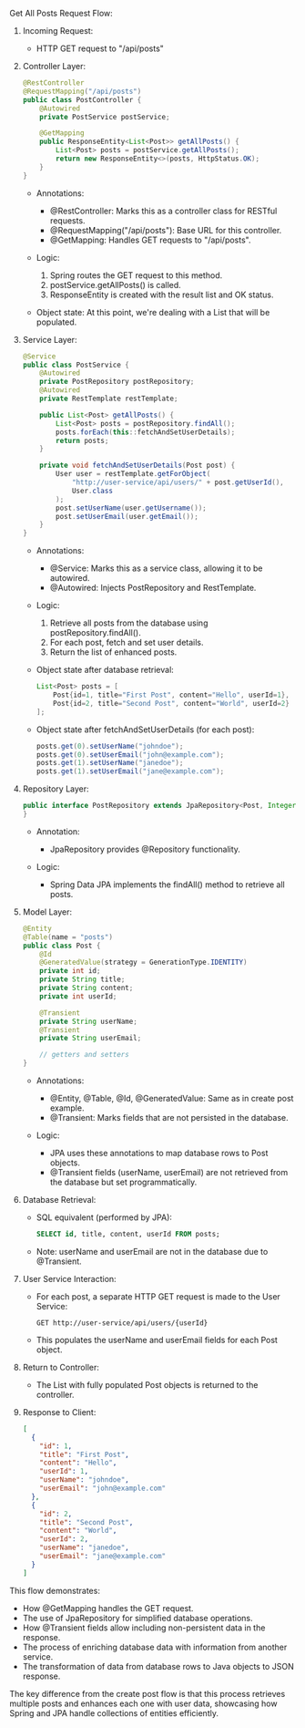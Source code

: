 Get All Posts Request Flow:

1. Incoming Request:

   - HTTP GET request to "/api/posts"

2. Controller Layer:

   ```java
   @RestController
   @RequestMapping("/api/posts")
   public class PostController {
       @Autowired
       private PostService postService;

       @GetMapping
       public ResponseEntity<List<Post>> getAllPosts() {
           List<Post> posts = postService.getAllPosts();
           return new ResponseEntity<>(posts, HttpStatus.OK);
       }
   }
   ```

   - Annotations:

     - @RestController: Marks this as a controller class for RESTful requests.
     - @RequestMapping("/api/posts"): Base URL for this controller.
     - @GetMapping: Handles GET requests to "/api/posts".

   - Logic:

     1. Spring routes the GET request to this method.
     2. postService.getAllPosts() is called.
     3. ResponseEntity is created with the result list and OK status.

   - Object state:
     At this point, we're dealing with a List<Post> that will be populated.

3. Service Layer:

   ```java
   @Service
   public class PostService {
       @Autowired
       private PostRepository postRepository;
       @Autowired
       private RestTemplate restTemplate;

       public List<Post> getAllPosts() {
           List<Post> posts = postRepository.findAll();
           posts.forEach(this::fetchAndSetUserDetails);
           return posts;
       }

       private void fetchAndSetUserDetails(Post post) {
           User user = restTemplate.getForObject(
               "http://user-service/api/users/" + post.getUserId(),
               User.class
           );
           post.setUserName(user.getUsername());
           post.setUserEmail(user.getEmail());
       }
   }
   ```

   - Annotations:

     - @Service: Marks this as a service class, allowing it to be autowired.
     - @Autowired: Injects PostRepository and RestTemplate.

   - Logic:

     1. Retrieve all posts from the database using postRepository.findAll().
     2. For each post, fetch and set user details.
     3. Return the list of enhanced posts.

   - Object state after database retrieval:

     ```java
     List<Post> posts = [
         Post{id=1, title="First Post", content="Hello", userId=1},
         Post{id=2, title="Second Post", content="World", userId=2}
     ];
     ```

   - Object state after fetchAndSetUserDetails (for each post):
     ```java
     posts.get(0).setUserName("johndoe");
     posts.get(0).setUserEmail("john@example.com");
     posts.get(1).setUserName("janedoe");
     posts.get(1).setUserEmail("jane@example.com");
     ```

4. Repository Layer:

   ```java
   public interface PostRepository extends JpaRepository<Post, Integer> {
   }
   ```

   - Annotation:

     - JpaRepository provides @Repository functionality.

   - Logic:
     - Spring Data JPA implements the findAll() method to retrieve all posts.

5. Model Layer:

   ```java
   @Entity
   @Table(name = "posts")
   public class Post {
       @Id
       @GeneratedValue(strategy = GenerationType.IDENTITY)
       private int id;
       private String title;
       private String content;
       private int userId;

       @Transient
       private String userName;
       @Transient
       private String userEmail;

       // getters and setters
   }
   ```

   - Annotations:

     - @Entity, @Table, @Id, @GeneratedValue: Same as in create post example.
     - @Transient: Marks fields that are not persisted in the database.

   - Logic:
     - JPA uses these annotations to map database rows to Post objects.
     - @Transient fields (userName, userEmail) are not retrieved from the database but set programmatically.

6. Database Retrieval:

   - SQL equivalent (performed by JPA):
     ```sql
     SELECT id, title, content, userId FROM posts;
     ```
   - Note: userName and userEmail are not in the database due to @Transient.

7. User Service Interaction:

   - For each post, a separate HTTP GET request is made to the User Service:
     ```
     GET http://user-service/api/users/{userId}
     ```
   - This populates the userName and userEmail fields for each Post object.

8. Return to Controller:

   - The List<Post> with fully populated Post objects is returned to the controller.

9. Response to Client:
   ```json
   [
     {
       "id": 1,
       "title": "First Post",
       "content": "Hello",
       "userId": 1,
       "userName": "johndoe",
       "userEmail": "john@example.com"
     },
     {
       "id": 2,
       "title": "Second Post",
       "content": "World",
       "userId": 2,
       "userName": "janedoe",
       "userEmail": "jane@example.com"
     }
   ]
   ```

This flow demonstrates:

- How @GetMapping handles the GET request.
- The use of JpaRepository for simplified database operations.
- How @Transient fields allow including non-persistent data in the response.
- The process of enriching database data with information from another service.
- The transformation of data from database rows to Java objects to JSON response.

The key difference from the create post flow is that this process retrieves multiple posts and enhances each one with user data, showcasing how Spring and JPA handle collections of entities efficiently.
